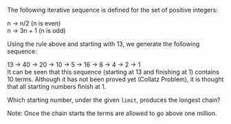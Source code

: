 The following iterative sequence is defined for the set of positive integers:

n → n/2 (n is even)  
n → 3n + 1 (n is odd)  

Using the rule above and starting with 13, we generate the following sequence:

13 → 40 → 20 → 10 → 5 → 16 → 8 → 4 → 2 → 1  
It can be seen that this sequence (starting at 13 and finishing at 1) contains 10 terms. Although it has not been proved yet (Collatz Problem), it is thought that all starting numbers finish at 1.

Which starting number, under the given `limit`, produces the longest chain?

Note: Once the chain starts the terms are allowed to go above one million.